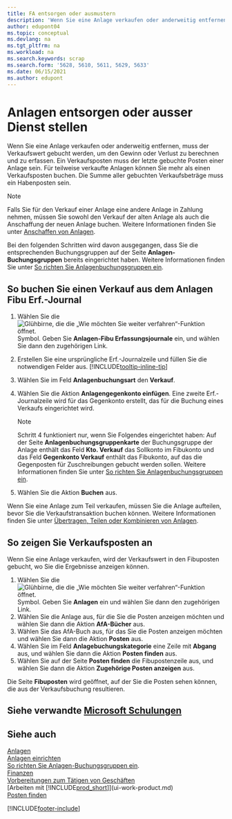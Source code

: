 ```yaml
---
title: FA entsorgen oder ausmustern
description: 'Wenn Sie eine Anlage verkaufen oder anderweitig entfernen, muss der Verkaufswert gebucht werden, um den Gewinn oder Verlust zu berechnen und zu erfassen.'
author: edupont04
ms.topic: conceptual
ms.devlang: na
ms.tgt_pltfrm: na
ms.workload: na
ms.search.keywords: scrap
ms.search.form: '5628, 5610, 5611, 5629, 5633'
ms.date: 06/15/2021
ms.author: edupont
---
```

# Anlagen entsorgen oder ausser Dienst stellen

Wenn Sie eine Anlage verkaufen oder anderweitig entfernen, muss der Verkaufswert gebucht werden, um den Gewinn oder Verlust zu berechnen und zu erfassen. Ein Verkaufsposten muss der letzte gebuchte Posten einer Anlage sein. Für teilweise verkaufte Anlagen können Sie mehr als einen Verkaufsposten buchen. Die Summe aller gebuchten Verkaufsbeträge muss ein Habenposten sein.  

> [!NOTE]  
> Falls Sie für den Verkauf einer Anlage eine andere Anlage in Zahlung nehmen, müssen Sie sowohl den Verkauf der alten Anlage als auch die Anschaffung der neuen Anlage buchen. Weitere Informationen finden Sie unter [Anschaffen von Anlagen](fa-how-acquire.md).  

Bei den folgenden Schritten wird davon ausgegangen, dass Sie die entsprechenden Buchungsgruppen auf der Seite **Anlagen-Buchungsgruppen** bereits eingerichtet haben. Weitere Informationen finden Sie unter [So richten Sie Anlagenbuchungsgruppen ein](fa-how-setup-general.md#to-set-up-fixed-asset-posting-groups).  

## So buchen Sie einen Verkauf aus dem Anlagen Fibu Erf.-Journal

1. Wählen Sie die ![Glühbirne, die die „Wie möchten Sie weiter verfahren“-Funktion öffnet.](media/ui-search/search_small.png "Tell me-Funktion") Symbol. Geben Sie **Anlagen-Fibu Erfassungsjournale** ein, und wählen Sie dann den zugehörigen Link.  
2. Erstellen Sie eine ursprüngliche Erf.-Journalzeile und füllen Sie die notwendigen Felder aus. [!INCLUDE[tooltip-inline-tip](includes/tooltip-inline-tip_md.md)]  
3. Wählen Sie im Feld **Anlagenbuchungsart** den **Verkauf**.  
4. Wählen Sie die Aktion **Anlagengegenkonto einfügen**. Eine zweite Erf.-Journalzeile wird für das Gegenkonto erstellt, das für die Buchung eines Verkaufs eingerichtet wird.  

    > [!NOTE]  
    >  Schritt 4 funktioniert nur, wenn Sie Folgendes eingerichtet haben: Auf der Seite **Anlagenbuchungsgruppenkarte** der Buchungsgruppe der Anlage enthält das Feld **Kto. Verkauf** das Sollkonto im Fibukonto und das Feld **Gegenkonto Verkauf** enthält das Fibukonto, auf das die Gegenposten für Zuschreibungen gebucht werden sollen. Weitere Informationen finden Sie unter [So richten Sie Anlagenbuchungsgruppen ein](fa-how-setup-general.md#to-set-up-fixed-asset-posting-groups).  
5. Wählen Sie die Aktion **Buchen** aus.  

Wenn Sie eine Anlage zum Teil verkaufen, müssen Sie die Anlage aufteilen, bevor Sie die Verkaufstransaktion buchen können. Weitere Informationen finden Sie unter [Übertragen, Teilen oder Kombinieren von Anlagen](fa-how-trans-split-combine.md).  

## So zeigen Sie Verkaufsposten an

Wenn Sie eine Anlage verkaufen, wird der Verkaufswert in den Fibuposten gebucht, wo Sie die Ergebnisse anzeigen können.  

1. Wählen Sie die ![Glühbirne, die die „Wie möchten Sie weiter verfahren“-Funktion öffnet.](media/ui-search/search_small.png "Tell me-Funktion") Symbol. Geben Sie **Anlagen** ein und wählen Sie dann den zugehörigen Link.  
2. Wählen Sie die Anlage aus, für die Sie die Posten anzeigen möchten und wählen Sie dann die Aktion **AfA-Bücher** aus.  
3. Wählen Sie das AfA-Buch aus, für das Sie die Posten anzeigen möchten und wählen Sie dann die Aktion **Posten** aus.  
4. Wählen Sie im Feld **Anlagebuchungskategorie** eine Zeile mit **Abgang** aus, und wählen Sie dann die Aktion **Posten finden** aus.  
5. Wählen Sie auf der Seite **Posten finden** die Fibupostenzeile aus, und wählen Sie dann die Aktion **Zugehörige Posten anzeigen** aus.  

Die Seite **Fibuposten** wird geöffnet, auf der Sie die Posten sehen können, die aus der Verkaufsbuchung resultieren.  

## Siehe verwandte [Microsoft Schulungen](/training/modules/dispose-fixed-assets/)

## Siehe auch 

[Anlagen](fa-manage.md)  
[Anlagen einrichten](fa-setup.md)  
[So richten Sie Anlagen-Buchungsgruppen ein](fa-how-setup-general.md#to-set-up-fixed-asset-posting-groups).  
[Finanzen](finance.md)  
[Vorbereitungen zum Tätigen von Geschäften](ui-get-ready-business.md)  
[Arbeiten mit [!INCLUDE[prod_short](includes/prod_short.md)]](ui-work-product.md)  
[Posten finden](ui-find-entries.md)  


[!INCLUDE[footer-include](includes/footer-banner.md)]
